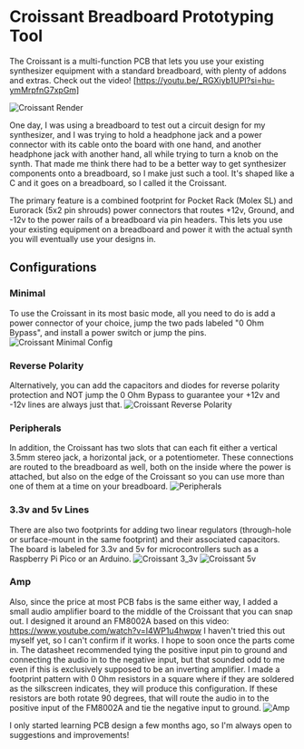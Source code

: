 # Croissant Breadboard Prototyping Tool
The Croissant is a multi-function PCB that lets you use your existing synthesizer equipment with a standard breadboard, with plenty of addons and extras.
Check out the video! [https://youtu.be/_RGXiyb1UPI?si=hu-ymMrpfnG7xpGm]

![Croissant Render](https://github.com/user-attachments/assets/55de5797-36c9-4250-9751-c105d5e203f0)

One day, I was using a breadboard to test out a circuit design for my synthesizer, and I was trying to hold a headphone jack and a power connector with its cable onto the board with one hand, and another headphone jack with another hand, all while trying to turn a knob on the synth. That made me think there had to be a better way to get synthesizer components onto a breadboard, so I make just such a tool. It's shaped like a C and it goes on a breadboard, so I called it the Croissant.

The primary feature is a combined footprint for Pocket Rack (Molex SL) and Eurorack (5x2 pin shrouds) power connectors that routes +12v, Ground, and -12v to the power rails of a breadboard via pin headers. This lets you use your existing equipment on a breadboard and power it with the actual synth you will eventually use your designs in.

## Configurations
### Minimal
To use the Croissant in its most basic mode, all you need to do is add a power connector of your choice, jump the two pads labeled "0 Ohm Bypass", and install a power switch or jump the pins.
![Croissant Minimal Config](https://github.com/user-attachments/assets/de8594f3-1ab8-4264-80d9-7672878e656b)

### Reverse Polarity
Alternatively, you can add the capacitors and diodes for reverse polarity protection and NOT jump the 0 Ohm Bypass to guarantee your +12v and -12v lines are always just that.
![Croissant Reverse Polarity](https://github.com/user-attachments/assets/5fad47d6-a9d6-447a-bcac-d66ab94663ee)

### Peripherals
In addition, the Croissant has two slots that can each fit either a vertical 3.5mm stereo jack, a horizontal jack, or a potentiometer. These connections are routed to the breadboard as well, both on the inside where the power is attached, but also on the edge of the Croissant so you can use more than one of them at a time on your breadboard.
![Peripherals](https://github.com/user-attachments/assets/3ef5871e-c94c-44e6-9dd5-6390362ccac7)

### 3.3v and 5v Lines
There are also two footprints for adding two linear regulators (through-hole or surface-mount in the same footprint) and their associated capacitors. The board is labeled for 3.3v and 5v for microcontrollers such as a Raspberry Pi Pico or an Arduino.
![Croissant 3_3v](https://github.com/user-attachments/assets/88aa8ab2-dc3f-474a-aaf5-4c3247c643b0)
![Croissant 5v](https://github.com/user-attachments/assets/578557a3-7271-4233-802a-54a490d152de)

### Amp
Also, since the price at most PCB fabs is the same either way, I added a small audio amplifier board to the middle of the Croissant that you can snap out. I designed it around an FM8002A based on this video: https://www.youtube.com/watch?v=I4WP1u4hwpw
I haven't tried this out myself yet, so I can't confirm if it works. I hope to soon once the parts come in. The datasheet recommended tying the positive input pin to ground and connecting the audio in to the negative input, but that sounded odd to me even if this is exclusively supposed to be an inverting amplifier. I made a footprint pattern with 0 Ohm resistors in a square where if they are soldered as the silkscreen indicates, they will produce this configuration. If these resistors are both rotate 90 degrees, that will route the audio in to the positive input of the FM8002A and tie the negative input to ground.
![Amp](https://github.com/user-attachments/assets/2925b0fe-9095-47c7-845b-a7edb04adf61)

I only started learning PCB design a few months ago, so I'm always open to suggestions and improvements!
